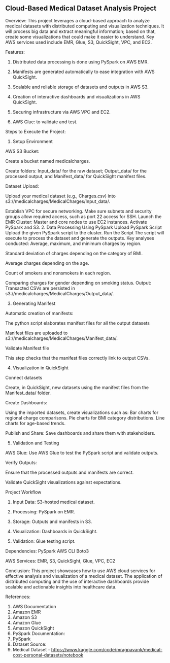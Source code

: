 ## Cloud-Based Medical Dataset Analysis Project

Overview:
This project leverages a cloud-based approach to analyze medical datasets with distributed computing and visualization techniques. It will process big data and extract meaningful information; based on that, create some visualizations that could make it easier to understand. Key AWS services used include EMR, Glue, S3, QuickSight, VPC, and EC2.

Features:

1. Distributed data processing is done using PySpark on AWS EMR.

2. Manifests are generated automatically to ease integration with AWS QuickSight.

3. Scalable and reliable storage of datasets and outputs in AWS S3. 

4. Creation of interactive dashboards and visualizations in AWS QuickSight. 

5. Securing infrastructure via AWS VPC and EC2. 

6. AWS Glue: to validate and test. 

Steps to Execute the Project:

1. Setup Environment

AWS S3 Bucket:

Create a bucket named medicalcharges.

Create folders: Input_data/ for the raw dataset; Output_data/ for the processed output, and Manifest_data/ for QuickSight manifest files. 

Dataset Upload:

Upload your medical dataset (e.g., Charges.csv) into s3://medicalcharges/MedicalCharges/Input_data/.

Establish VPC for secure networking. Make sure subnets and security groups allow required access, such as port 22 access for SSH. Launch the EMR Cluster: Master and core nodes to use EC2 instances. Activate PySpark and S3. 2. Data Processing Using PySpark Upload PySpark Script Upload the given PySpark script to the cluster. Run the Script The script will execute to process the dataset and generate the outputs. Key analyses conducted: Average, maximum, and minimum charges by region.

Standard deviation of charges depending on the category of BMI.

Average charges depending on the age.

Count of smokers and nonsmokers in each region.

Comparing charges for gender depending on smoking status.
Output:
Transacted CSVs are persisted in s3://medicalcharges/MedicalCharges/Output_data/.

3. Generating Manifest

Automatic creation of manifests:

The python script elaborates manifest files for all the output datasets

Manifest files are uploaded to s3://medicalcharges/MedicalCharges/Manifest_data/.

Validate Manifest file

This step checks that the manifest files correctly link to output CSVs.

4. Visualization in QuickSight

Connect datasets

Create, in QuickSight, new datasets using the manifest files from the Manifest_data/ folder.

Create Dashboards:

Using the imported datasets, create visualizations such as: Bar charts for regional charge comparisons. Pie charts for BMI category distributions. Line charts for age-based trends.

Publish and Share: Save dashboards and share them with stakeholders.

5. Validation and Testing

AWS Glue: Use AWS Glue to test the PySpark script and validate outputs.

Verify Outputs:

Ensure that the processed outputs and manifests are correct.

Validate QuickSight visualizations against expectations.

Project Workflow

1. Input Data: S3-hosted medical dataset.

2. Processing: PySpark on EMR.

3. Storage: Outputs and manifests in S3.

4. Visualization: Dashboards in QuickSight.

5. Validation: Glue testing script.

Dependencies:
PySpark
AWS CLI
Boto3

AWS Services: EMR, S3, QuickSight, Glue, VPC, EC2

Conclusion:
This project showcases how to use AWS cloud services for effective analysis and visualization of a medical dataset. The application of distributed computing and the use of interactive dashboards provide scalable and actionable insights into healthcare data.

References:
1. AWS Documentation
2. Amazon EMR
3. Amazon S3
4. Amazon Glue
5. Amazon QuickSight
6. PySpark Documentation:
7. PySpark
8. Dataset Source:
9. Medical Dataset - https://www.kaggle.com/code/mragpavank/medical-cost-personal-datasets/notebook 

